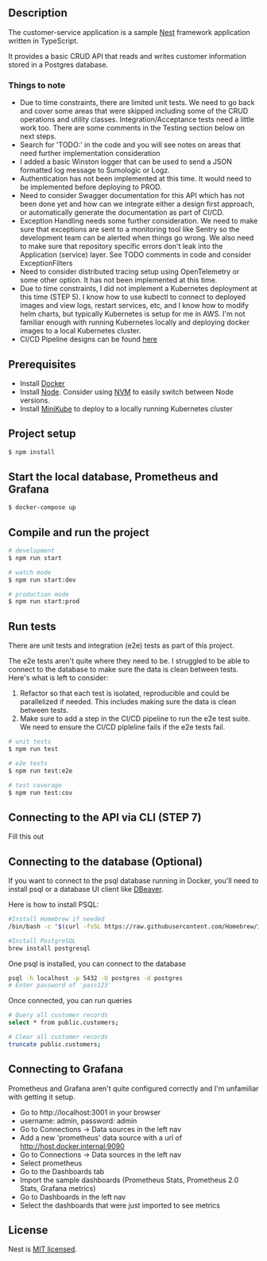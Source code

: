 
## Description

The customer-service application is a sample [Nest](https://github.com/nestjs/nest) framework application written in TypeScript.

It provides a basic CRUD API that reads and writes customer information stored in a Postgres database.

### Things to note
- Due to time constraints, there are limited unit tests.  We need to go back and cover some areas that were skipped including some of the CRUD operations and utility classes.  Integration/Acceptance tests need a little work too.  There are some comments in the Testing section below on next steps.
- Search for 'TODO:' in the code and you will see notes on areas that need further implementation consideration
- I added a basic Winston logger that can be used to send a JSON formatted log message to Sumologic or Logz.
- Authentication has not been implemented at this time.  It would need to be implemented before deploying to PROD.
- Need to consider Swagger documentation for this API which has not been done yet and how can we integrate either a design first approach, or automatically generate the documentation as part of CI/CD.
- Exception Handling needs some further consideration.  We need to make sure that exceptions are sent to a monitoring tool like Sentry so the development team can be alerted when things go wrong.  We also need to make sure that repository specific errors don't leak into the Application (service) layer.  See TODO comments in code and consider ExceptionFilters
- Need to consider distributed tracing setup using OpenTelemetry or some other option.  It has not been implemented at this time.
- Due to time constraints, I did not implement a Kubernetes deployment at this time (STEP 5).  I know how to use kubectl to connect to deployed images and view logs, restart services, etc, and I know how to modify helm charts, but typically Kubernetes is setup for me in AWS.  I'm not familiar enough with running Kubernetes locally and deploying docker images to a local Kubernetes cluster.
- CI/CD Pipeline designs can be found [here](CI-CD/ci-cd-pipeline.md)

## Prerequisites
- Install [Docker](https://www.docker.com/)
- Install [Node](https://nodejs.org/en/download/package-manager).  Consider using [NVM](https://github.com/nvm-sh/nvm) to easily switch between Node versions.
- Install [MiniKube](https://minikube.sigs.k8s.io/docs/) to deploy to a locally running Kubernetes cluster

## Project setup
```bash
$ npm install
```

## Start the local database, Prometheus and Grafana
```bash
$ docker-compose up
```

## Compile and run the project

```bash
# development
$ npm run start

# watch mode
$ npm run start:dev

# production mode
$ npm run start:prod
```

## Run tests
There are unit tests and integration (e2e) tests as part of this project.

The e2e tests aren't quite where they need to be.  I struggled to be able to connect to the database to make sure the data is clean between tests.  Here's what is left to consider:
1. Refactor so that each test is isolated, reproducible and could be parallelized if needed.  This includes making sure the data is clean between tests.
2. Make sure to add a step in the CI/CD pipeline to run the e2e test suite.  We need to ensure the CI/CD pipleline fails if the e2e tests fail.

```bash
# unit tests
$ npm run test

# e2e tests
$ npm run test:e2e

# test coverage
$ npm run test:cov
```

## Connecting to the API via CLI (STEP 7)
Fill this out

## Connecting to the database (Optional)
If you want to connect to the psql database running in Docker, you'll need to install psql or a database UI client like [DBeaver](https://dbeaver.io/download/).  

Here is how to install PSQL:
```bash
#Install Homebrew if needed
/bin/bash -c "$(curl -fsSL https://raw.githubusercontent.com/Homebrew/install/HEAD/install.sh)"

#Install PostgreSQL
brew install postgresql
```

One psql is installed, you can connect to the database
```bash
psql -h localhost -p 5432 -U postgres -d postgres
# Enter password of 'pass123'
```
Once connected, you can run queries
```bash
# Query all customer records
select * from public.customers;

# Clear all customer records
truncate public.customers;
```

## Connecting to Grafana
Prometheus and Grafana aren't quite configured correctly and I'm unfamiliar with getting it setup.
- Go to http://localhost:3001 in your browser
- username: admin, password: admin
- Go to Connections -> Data sources in the left nav
- Add a new 'prometheus' data source with a url of http://host.docker.internal:9090
- Go to Connections -> Data sources in the left nav
- Select prometheus
- Go to the Dashboards tab
- Import the sample dashboards (Prometheus Stats, Prometheus 2.0 Stats, Grafana metrics)
- Go to Dashboards in the left nav
- Select the dashboards that were just imported to see metrics

## License

Nest is [MIT licensed](https://github.com/nestjs/nest/blob/master/LICENSE).
